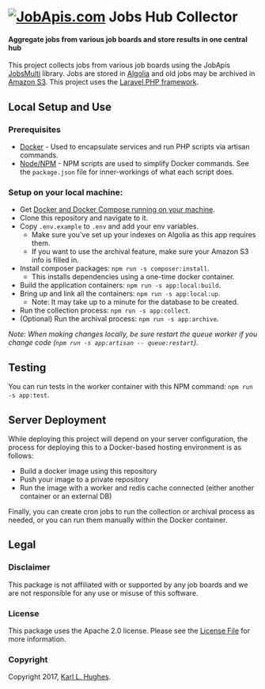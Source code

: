 # [![JobApis.com](https://i.imgur.com/9VOAkrZ.png)](https://www.jobapis.com) Jobs Hub Collector
#### Aggregate jobs from various job boards and store results in one central hub

This project collects jobs from various job boards using the JobApis [JobsMulti](https://github.com/jobapis/jobs-multi) library. Jobs are stored in [Algolia](https://www.algolia.com/) and old jobs may be archived in [Amazon S3](https://aws.amazon.com/s3/). This project uses the [Laravel PHP framework](https://laravel.com/).

## Local Setup and Use

### Prerequisites

- [Docker](https://www.docker.com/) - Used to encapsulate services and run PHP scripts via artisan commands.
- [Node/NPM](https://nodejs.org/en/) - NPM scripts are used to simplify Docker commands. See the `package.json` file for inner-workings of what each script does.

### Setup on your local machine:

- Get [Docker and Docker Compose running on your machine](https://docs.docker.com/engine/installation/).
- Clone this repository and navigate to it.
- Copy `.env.example` to `.env` and add your env variables.
  - Make sure you've set up your indexes on Algolia as this app requires them.
  - If you want to use the archival feature, make sure your Amazon S3 info is filled in.
- Install composer packages: `npm run -s composer:install`. 
  - This installs dependencies using a one-time docker container.
- Build the application containers: `npm run -s app:local:build`.
- Bring up and link all the containers: `npm run -s app:local:up`. 
  - Note: It may take up to a minute for the database to be created.
- Run the collection process: `npm run -s app:collect`.
- (Optional) Run the archival process: `npm run -s app:archive`.

*Note: When making changes locally, be sure restart the queue worker if you change code (`npm run -s app:artisan -- queue:restart`).* 


## Testing

You can run tests in the worker container with this NPM command: `npm run -s app:test`. 


## Server Deployment

While deploying this project will depend on your server configuration, the process for deploying this to a Docker-based hosting environment is as follows:

- Build a docker image using this repository
- Push your image to a private repository
- Run the image with a worker and redis cache connected (either another container or an external DB)

Finally, you can create cron jobs to run the collection or archival process as needed, or you can run them manually within the Docker container.

## Legal

### Disclaimer

This package is not affiliated with or supported by any job boards and we are not responsible for any use or misuse of this software.

### License

This package uses the Apache 2.0 license. Please see the [License File](https://www.jobapis.com/license/) for more information.

### Copyright

Copyright 2017, [Karl L. Hughes](https://www.github.com/karllhughes).
